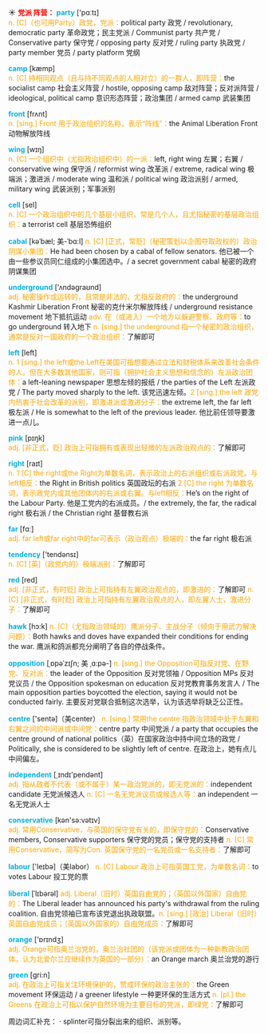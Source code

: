 ☀ <font color="red">**党派 阵营：**</font>
<font color="sky blue">**party**</font> ['pɑːtɪ]  
<font color="orange">n. [C]（也可用Party）政党，党派：</font>political party 政党 / revolutionary, democratic party 革命政党；民主党派 / Communist party 共产党 / Conservative party 保守党 / opposing party 反对党 / ruling party 执政党 / party member 党员 / party platform 党纲

<font color="sky blue">**camp**</font> [kæmp]  
<font color="orange">n. [C] 持相同观点（且与持不同观点的人相对立）的一群人，即阵营：</font>the socialist camp 社会主义阵营 / hostile, opposing camp 敌对阵营；反对派阵营 / ideological, political camp 意识形态阵营；政治集团 / armed camp 武装集团

<font color="sky blue">**front**</font> [frʌnt]  
<font color="orange">n. [sing.] Front 用于政治组织的名称，表示“阵线”：</font>the Animal Liberation Front 动物解放阵线

<font color="sky blue">**wing**</font> [wɪŋ]  
<font color="orange">n. [C] 一个组织中（尤指政治组织中）的一派：</font>left, right wing 左翼；右翼 / conservative wing 保守派 / reformist wing 改革派 / extreme, radical wing 极端派；激进派 / moderate wing 温和派 / political wing 政治派别 / armed, military wing 武装派别；军事派别

<font color="sky blue">**cell**</font> [sel]  
<font color="orange">n. [C] 一个政治组织中的几个基层小组织，常是几个人，且尤指秘密的基层政治组织：</font>a terrorist cell 基层恐怖组织
           
<font color="sky blue">**cabal**</font> [kəˈbæl; 美-ˈbɑ:l]
<font color="orange">n. [C] [正式，常贬]（秘密策划以企图夺取政权的）政治阴谋小集团：</font>He had been chosen by a cabal of fellow senators. 他已被一个由一些参议员同仁组成的小集团选中。/ a secret government cabal 秘密的政府阴谋集团

<font color="sky blue">**underground**</font> ['ʌndəɡraʊnd]  
<font color="orange">adj. 秘密操作或运转的，且常是非法的，尤指反政府的：</font>the underground Kashmir Liberation Front 秘密的克什米尔解放阵线 / underground resistance movement 地下抵抗运动 <font color="orange">adv. 在（或进入）一个地方以躲避警察、政府等：</font>to go underground 转入地下 <font color="orange">n. [sing.] the underground 指一个秘密的政治组织，通常是反对一国政府的一个政治组织：</font>了解即可

<font color="sky blue">**left**</font> [left]  
<font color="orange">n. 1 [sing.] the left或the Left在美国可指想要通过立法和财税体系来改善社会条件的人。但在大多数其他国家，则可指（拥护社会主义思想和信念的）左派政治团体：</font>a left-leaning newspaper 思想左倾的报纸 / the parties of the Left 左派政党 / The party moved sharply to the left. 该党迅速左倾。<font color="orange">2 [sing.] the left 政党内热衷于社会改革的派别，即激进派或激进分子：</font>the extreme left, the far left 极左派 / He is somewhat to the left of the previous leader. 他比前任领导要激进一点儿。

<font color="sky blue">**pink**</font> [pɪŋk]  
<font color="orange">adj. [非正式，贬] 政治上可指拥有或表现出轻微的左派政治观点的：</font>了解即可

<font color="sky blue">**right**</font> [raɪt]  
<font color="orange">n. 1 [C] the right或the Right为单数名词，表示政治上的右派组织或右派政党。与left相反：</font>the Right in British politics 英国政坛的右派 <font color="orange">2 [C] the right 为单数名词，表示政党内或其他团体内的右派或右翼。与left相反：</font>He’s on the right of the Labour Party. 他是工党内的右派成员。/ the extremely, the far, the radical right 极右派 / the Christian right 基督教右派

<font color="sky blue">**far**</font> [fɑː]  
<font color="orange">adj. far left或far right中的far可表示（政治观点）极端的：</font>the far right 极右派

<font color="sky blue">**tendency**</font> ['tendənsɪ]  
<font color="orange">n. [C] [英]（政党内的）极端派别：</font>了解即可 

<font color="sky blue">**red**</font> [red]  
<font color="orange">adj. [非正式，有时贬] 政治上可指持有左翼政治观点的，即激进的：</font>了解即可 <font color="orange">n. [C] [非正式，有时贬] 政治上可指持有左翼政治观点的人，即左翼人士，激进分子：</font>了解即可
           
<font color="sky blue">**hawk**</font> [hɔ:k]
<font color="orange">n. [C]（尤指政治领域的）鹰派分子、主战分子（倾向于用武力解决问题）：</font>Both hawks and doves have expanded their conditions for ending the war. 鹰派和鸽派都充分阐明了各自的停战条件。
           
<font color="sky blue">**opposition**</font> [ˌɒpəˈzɪʃn; 美 ˌɑ:pə-]
<font color="orange">n. [sing.] the Opposition可指反对党、在野党、反对派：</font>the leader of the Opposition 反对党领袖 / Opposition MPs 反对党议员 / the Opposition spokesman on education 反对党教育事务发言人 / The main opposition parties boycotted the election, saying it would not be conducted fairly. 主要反对党联合抵制这次选举，认为该选举将缺乏公正性。

<font color="sky blue">**centre**</font> ['sentə]（美center） 
<font color="orange">n. [sing.] 常用the centre 指政治领域中处于左翼和右翼之间的中间派或中间党：</font>centre party 中间党派 / a party that occupies the centre ground of national politics（英）在国家政治中持中间立场的政党 / Politically, she is considered to be slightly left of centre. 在政治上，她有点儿中间偏左。

<font color="sky blue">**independent**</font> [͵ɪndɪ'pendənt]  
<font color="orange">adj. 指从政者不代表（或不属于）某一政治党派的，即无党派的：</font>independent candidate 无党派候选人 <font color="orange">n. [C] 一名无党派议员或候选人等：</font>an independent 一名无党派人士

<font color="sky blue">**conservative**</font> [kən'sə:vətɪv]  
<font color="orange">adj. 常用Conservative，与英国的保守党有关的，即保守党的：</font>Conservative members, Conservative supporters 保守党的党员；保守党的支持者 <font color="orange">n. [C] 常用Conservative，简写为Con. 英国保守党的一名党员或一名支持者：</font>了解即可

<font color="sky blue">**labour**</font> ['leɪbə]（美labor） 
<font color="orange">n. [C] Labour 政治上可指英国工党，为单数名词：</font>to votes Labour 投工党的票
           
<font color="sky blue">**liberal**</font> [ˈlɪbərəl]
<font color="orange">adj. Liberal（旧时）英国自由党的；（英国以外国家）自由党的：</font>The Liberal leader has announced his party's withdrawal from the ruling coalition. 自由党领袖已宣布该党退出执政联盟。<font color="orange">n. [sing.] [政治] Liberal（旧时）英国自由党成员；（英国以外国家的）自由党成员：</font>了解即可

<font color="sky blue">**orange**</font> ['ɒrɪndӡ]  
<font color="orange">adj. Orange可指奥兰治党的，奥兰治社团的（该党派或团体为一种新教政治团体，认为北爱尔兰应继续作为英国的一部分）：</font>an Orange march 奥兰治党的游行

<font color="sky blue">**green**</font> [ɡri:n]  
<font color="orange">adj. 在政治上可指关注环境保护的，赞成环保的政治主张的：</font>the Green movement 环保运动 / a greener lifestyle 一种更环保的生活方式 <font color="orange">n. [pl.] the Greens 在政治上可指以保护自然环境为主要目标的党派，即绿党：</font>了解即可

周边词汇补充：
· splinter可指分裂出来的组织、派别等。